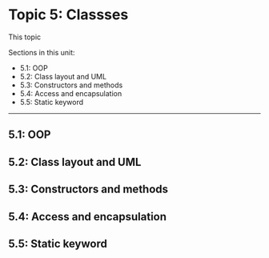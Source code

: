 # Topic 5: Classses

This topic 

Sections in this unit: 
- 5.1: OOP
- 5.2: Class layout and UML
- 5.3: Constructors and methods
- 5.4: Access and encapsulation
- 5.5: Static keyword

---
## 5.1: OOP

## 5.2: Class layout and UML

## 5.3: Constructors and methods

## 5.4: Access and encapsulation

## 5.5: Static keyword
